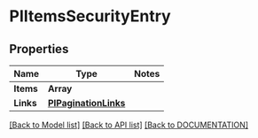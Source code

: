 # PIItemsSecurityEntry

## Properties
Name | Type | Notes
------------ | ------------- | -------------
**Items** | **Array<PISecurityEntry>**
**Links** | **[**PIPaginationLinks**](../models/PIPaginationLinks.md)**

[[Back to Model list]](../../DOCUMENTATION.md#documentation-for-models) [[Back to API list]](../../DOCUMENTATION.md#documentation-for-api-endpoints) [[Back to DOCUMENTATION]](../../DOCUMENTATION.md)
